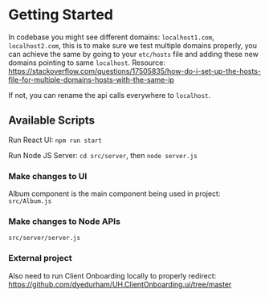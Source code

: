 # Getting Started 

In codebase you might see different domains: `localhost1.com`, `localhost2.com`, this is to make sure we test multiple domains properly, you can achieve the same by going to your `etc/hosts` file and adding these new domains pointing to same `localhost`. Resource: https://stackoverflow.com/questions/17505835/how-do-i-set-up-the-hosts-file-for-multiple-domains-hosts-with-the-same-ip

If not, you can rename the api calls everywhere to `localhost`. 

## Available Scripts

Run React UI: `npm run start`

Run Node JS Server: `cd src/server`, then `node server.js`

### Make changes to UI

Album component is the main component being used in project: `src/Album.js`

### Make changes to Node APIs

`src/server/server.js`


### External project

Also need to run Client Onboarding locally to properly redirect: https://github.com/dyedurham/UH.ClientOnboarding.ui/tree/master
